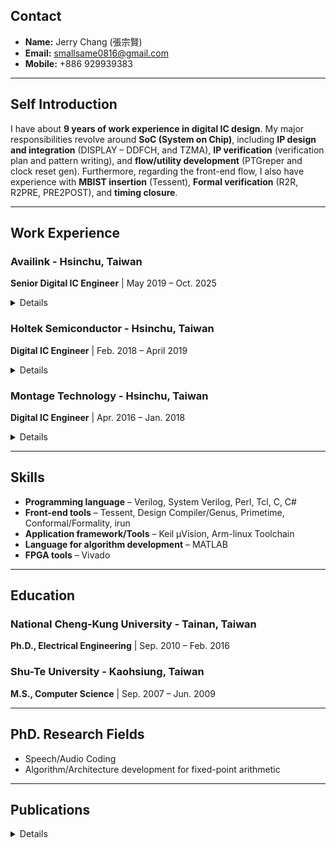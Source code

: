 
## Contact

* **Name:** Jerry Chang (張宗賢)
* **Email:** smallsame0816@gmail.com
* **Mobile:** +886 929939383

---

## Self Introduction

I have about **9 years of work experience in digital IC design**. My major responsibilities revolve around **SoC (System on Chip)**, including **IP design and integration** (DISPLAY – DDFCH, and TZMA), **IP verification** (verification plan and pattern writing), and **flow/utility development** (PTGreper and clock reset gen). Furthermore, regarding the front-end flow, I also have experience with **MBIST insertion** (Tessent), **Formal verification** (R2R, R2PRE, PRE2POST), and **timing closure**.

---

## Work Experience

### Availink - Hsinchu, Taiwan
**Senior Digital IC Engineer** | May 2019 – Oct. 2025

<details close>
  <summary>Details</summary>
   
* **RTL Design - DISPLAY 4K System**
    * [DDFCH](https://github.com/small-same/small-same/blob/main/WorkSpace/DDFCH/DDFCH.md)
      * Designed and optimized Data Fetching from DRAM IP, enhancing data throughput.
      * Developed Rotated SRAM design, achieving 50% memory usage saving, compared ping-pong buffering, through efficient block-to-linear ordering swap.
      * Implemented Display Cropping Functions with the integration of frame buffer decompression, achieving target performance.
    * [TZMA](https://github.com/small-same/small-same/blob/main/WorkSpace/TZMA/TZMA.md)
      * Designed Trust Zone Memory Access IP, integrating with crypto engine to secure DRAM access, ensuring robust system security.
      * Developed Register Control for Secure/Non-Secure Master with Trust-Zone Access, improving system partition security.
* [DISPLAY Verification](https://github.com/small-same/small-same/blob/main/WorkSpace/VERI/VERI.md)
    * Developed comprehensive verification test plans and patterns, No functional fault happens at first cut tapeout.
    * Response FPGA emulation to validate display functionalities and accelerate pre-silicon debugging.
* [FPGA Implementation & Integration](https://github.com/small-same/small-same/blob/main/WorkSpace/FPGA/FPGA.md)
    * Implemention Flow on Xilinx V9 with VIVADO, meeting stringent performance targets.
    * Gained extensive integration experience with VIVADO IPs, including Serdes, MIG DDR4, and HDMI Tx PHY.
* **Project Experience with Tapout IC**
    * Contributed to the successful tape-out of SFH980 – a 4K setup-box IC with integrated In-house FBD (SMIC 40nm).
    * SFH821 – a 2K setup-box IC with 10-bit Coder and DISPLAY (SMIC 40nm).
    * SFH826 – a 2K setup-box IC, leading the effort to fix critical issues from SFH821 (SMIC 40nm).


</details>

### Holtek Semiconductor - Hsinchu, Taiwan
**Digital IC Engineer** | Feb. 2018 – April 2019

<details close>
  <summary>Details</summary>

* **Functional Verification (Keil-C based)**: Functional verification for critical IP blocks including **Bus matrix**, **Test mode**, **DMA function**, and **in-house MBIST mode**.
* **RTL Integration**: Successfully integrated **BLE IP with specific test modes** into larger SoC designs, ensuring seamless functionality and adherence to specifications.
* **Front-End Flow Ownership**: Performed **Logic Equivalency Checking (LEC)** for entire chips, comparing R2R, R2G, G2G to guarantee design integrity.
* **Functional ECO Execution**: Has experience for Functional ECOs. 
* Script writing for **Front-end Flow Development**
    * Developed Perl/Tcl scripts for automated PrimeTime information extraction and analysis.
    * Conducted in-depth clock/data path analysis to identify and resolve clock tree balance issues, ensuring timing closure.
    * Buffer/double-Inverter usage calculation, optimizing gate-level netlist quality.
    * Summarized timing closure status for MRMC (TMS/WMS), providing critical insights for tape-out decisions.
* **Tape-out Project Contribution**: Contributed verification and ingegration to the successful tape-out of a **Cortex-M3 + Integrated BLE SoC** on **UMC 28nm** process technology.

</details>   



### Montage Technology - Hsinchu, Taiwan
**Digital IC Engineer** | Apr. 2016 – Jan. 2018

<details close>
  <summary>Details</summary>

* **IP Design & Automation**:
    * Developed an **automated RTL generator for Clock/Reset Generation (clock reset gen)**
    * UART IP
* **Front-End Flow Management**:
    * Managed **MBIST (Memory Built-In Self-Test) insertion flow** from IP-level to top-level using **Tessent**.
    * Executed **Logic Equivalency Checking (LEC)** for entire chip designs (RTL to post-layout netlist) to verify design equivalence.
    * Performed **Manual Functional ECOs**

* **Tape-out Project Contribution**: Contributed verification, front-end flow and ECOs in the tape-out of the **Panther WIFI SOC** (fabricated on **SMIC 40nm** process technology).

</details>   

---

## Skills

* **Programming language** – Verilog, System Verilog, Perl, Tcl, C, C#
* **Front-end tools** – Tessent, Design Compiler/Genus, Primetime, Conformal/Formality, irun
* **Application framework/Tools** – Keil µVision, Arm-linux Toolchain
* **Language for algorithm development** – MATLAB
* **FPGA tools** – Vivado

---

## Education

### National Cheng-Kung University - Tainan, Taiwan

**Ph.D., Electrical Engineering** | Sep. 2010 – Feb. 2016

### Shu-Te University - Kaohsiung, Taiwan

**M.S., Computer Science** | Sep. 2007 – Jun. 2009

---

## PhD. Research Fields

* Speech/Audio Coding
* Algorithm/Architecture development for fixed-point arithmetic

---

## Publications

<details close>
  <summary>Details</summary>
  
### Journals

1.  Chung-Hsien Chang, Bo-Wei Chen, Shi-Huang Chen, Jhing-Fa Wang, and Yu-Hao Chiu, "Low-Complexity Hardware Design for Fast Solving LSPs With Coordinated Polynomial Solution," **IEEE Trans. on VLSI**, vol.23, no.2, pp.230-243, Feb. 2015.
2.  Chung-Hsien Chang, Shi-Huang Chen, Bo-Wei Chen, Wen Ji, K. Bharanitharan, and Jhing-Fa Wang, “Fixed-point Computing Element Design for Transcendental Functions and Primary Operations in Speech Processing”, **IEEE Trans. on VLSI**, vol.24, no. 2, pp. 1993-1997, May 2016.
3.  Chung-Hsien Chang, Bo-Wei Chen, Shi-Huang Chen, Jhing-Fa Wang, and Wei Jen, “Low-complexity Audio CODEC for Resource-scarce Embedded System with Fixed-point Arithmetic”, **JCIE**. vol. 39, no. 3, pp. 303-314, 2016.

### Conferences

1.  Chung-Hsien Chang, Po-Chuan Lin, Yu-Hao Chiu, Jhing-Fa Wang, and Ta-Wen Kuan, “A low-complexity sound recording system for elderly security in home-care system”, in Proc. **International Conference on Orange Technologies**, Xian, China, 2014, Sep. 20-23, pp. 185-188. (Algorithm Design)
2.  Chung-Hsien Chang, Po-Chuan Lin, Ta-Wen Kuan, Jhing-Fa Wang, Jing-Min Chen, and Jaw-Shyang Wu, “Multi-level Smile Intensity Measuring Based on Mouth-Corner Features for Happiness Detection,” in Proc. **International Conference on Orange Technologies**, Xian, China, 2014, Sep. 20-23, pp. 181-184. (Algorithm-level Design)
3.  Chung-Hsien Chang, Shi-Huang Chen, Bo-Wei Chen, Chih-Hsiang Peng, and Jhing-Fa Wang, "High-Efficient Hardware Design Based on Enhanced Tschirnhaus Transform for Solving the LSPs," in Proc. **IEEE International Symposium on Circuits & Systems**, Beijing, China, 2013, May 19-23, pp. 1440-1443. (Digital System on FPGA)
4.  Chung-Hsien Chang, Shi-Huang Chen, Bo-Wei Chen, and Jhing-Fa Wang, "A Division-Free Algorithm for Fixed-Point Power Exponential Function in Embedded System," in Proc. **International Conference on Orange Technologies**, Tainan, Taiwan, 2013, Mar. 12-16, 223-226. (Algorithm-level Design)
5.  Chung-Hsien Chang, Shi-Huang Chen, and Jhing-Fa Wang, "Fast Macro-block Selection Algorithm Using 2-D Haar Wavelet Features for H.264 Video Codec," in Proc. **International Conference on Genetic and Evolutionary Computing**, Shenzhen, China, 2010, Dec. 13-15, pp. 610-613.
6.  Shi-Huang Chen, Chung-Hsien Chang, and Shih-Yin Yu, “Fast Wavelet-based Macro-block Selection Algorithm for H.264 Video Codec,” **The International Multi Conference of Engineers and Computer Scientists**, pp. 421-424, Mar. 19-21, 2008, Hong Kong. (Algorithm-level Design, Best Paper Award)

</details>   
